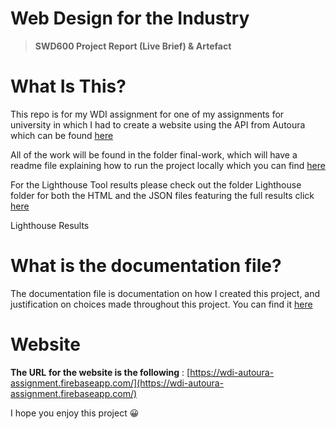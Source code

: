 # Web Design for the Industry

> **SWD600 Project Report (Live Brief) &amp; Artefact**



# What Is This?

This repo is for my WDI assignment for one of my assignments for university in which I had to create a website using the API from Autoura which can be found [here](https://www.autoura.com/docs/api)

All of the work will be found in the folder final-work, which will have a readme file explaining how to run the project locally which you can find [here](final-work)

For the Lighthouse Tool results please check out the folder Lighthouse folder for both the HTML and the JSON files featuring the full results click [here](lighthouse_results)

Lighthouse Results

# What is the documentation file?

The documentation file is documentation on how I created this project, and justification on choices made throughout this project. You can find it [here](documentation.md)

# Website

**The URL**  **for the website is the following** : [https://wdi-autoura-assignment.firebaseapp.com/](https://wdi-autoura-assignment.firebaseapp.com/)

I hope you enjoy this project 😀
